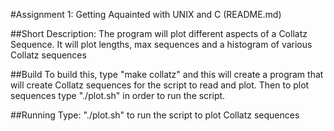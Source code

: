 #Assignment 1: Getting Aquainted with UNIX and C (README.md)

##Short Description:
	The program will plot different aspects of a Collatz Sequence. It will 
	plot lengths, max sequences and a histogram of various Collatz sequences

##Build
	To build this, type "make collatz" and this will create a program that 
	will create Collatz sequences for the script to read and plot. Then to
	plot sequences type "./plot.sh" in order to run the script.

##Running
	Type: "./plot.sh" to run the script to plot Collatz sequences

